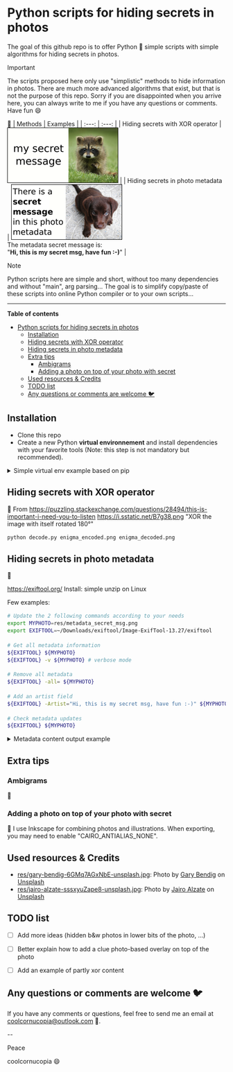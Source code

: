 # Python scripts for hiding secrets in photos
The goal of this github repo is to offer Python :snake: simple scripts with simple algorithms for hiding secrets in photos.

> [!important]
> The scripts proposed here only use "simplistic" methods to hide information in photos.
> There are much more advanced algorithms that exist, but that is not the purpose of this repo.
> Sorry if you are disappointed when you arrive here, you can always write to me if you have any questions or comments.
> Have fun :smile:

:construction:
| Methods | Examples |
| :---: | :---: |
| Hiding secrets with XOR operator | ![](res/xor180_secret_msg.png) |
| Hiding secrets in photo metadata | ![](res/metadata_secret_msg.png) <br>The metadata secret message is: <br>"**Hi, this is my secret msg, have fun :-)**" |




> [!note]
> Python scripts here are simple and short, without too many dependencies and without "main", arg parsing...
> The goal is to simplify copy/paste of these scripts into online Python compiler or to your own scripts...


---

**Table of contents**

<!-- @import "[TOC]" {cmd="toc" depthFrom=1 depthTo=6 orderedList=false} -->

<!-- code_chunk_output -->

- [Python scripts for hiding secrets in photos](#python-scripts-for-hiding-secrets-in-photos)
  - [Installation](#installation)
  - [Hiding secrets with XOR operator](#hiding-secrets-with-xor-operator)
  - [Hiding secrets in photo metadata](#hiding-secrets-in-photo-metadata)
  - [Extra tips](#extra-tips)
    - [Ambigrams](#ambigrams)
    - [Adding a photo on top of your photo with secret](#adding-a-photo-on-top-of-your-photo-with-secret)
  - [Used resources & Credits](#used-resources--credits)
  - [TODO list](#todo-list)
  - [Any questions or comments are welcome :bird:](#any-questions-or-comments-are-welcome-bird)

<!-- /code_chunk_output -->




## Installation
* Clone this repo
* Create a new Python **virtual environnement** and install dependencies with your favorite tools (Note: this step is not mandatory but recommended).
<details>
<summary>Simple virtual env example based on pip</summary>

```bash
# Create the virtual env and activate it
python3.11 -m venv venv
source venv/bin/activate
pip install --upgrade pip

# Install requirements
pip install -r requirements.txt
# or use simple commands like "pip install opencv-python"

# Leave the virtual env when necessary with the command "deactivate"
```
</details>


## Hiding secrets with XOR operator
:construction:
From https://puzzling.stackexchange.com/questions/28494/this-is-important-i-need-you-to-listen
https://i.sstatic.net/B7g38.png
"XOR the image with itself rotated 180°"

```bash
python decode.py enigma_encoded.png enigma_decoded.png
```


## Hiding secrets in photo metadata
:construction:

https://exiftool.org/ 
Install: simple unzip on Linux

Few examples:
```bash
# Update the 2 following commands according to your needs
export MYPHOTO=res/metadata_secret_msg.png
export EXIFTOOL=~/Downloads/exiftool/Image-ExifTool-13.27/exiftool

# Get all metadata information
${EXIFTOOL} ${MYPHOTO}
${EXIFTOOL} -v ${MYPHOTO} # verbose mode

# Remove all metadata
${EXIFTOOL} -all= ${MYPHOTO}

# Add an artist field
${EXIFTOOL} -Artist="Hi, this is my secret msg, have fun :-)" ${MYPHOTO}

# Check metadata updates
${EXIFTOOL} ${MYPHOTO}
```

<details>
<summary>Metadata content output example</summary>

```bash
$ exiftool res/metadata_secret_msg.png
ExifTool Version Number         : 13.27
File Name                       : metadata_secret_msg.png
Directory                       : res
File Size                       : 50 kB
File Modification Date/Time     : 2025:04:28 07:21:41+02:00
File Access Date/Time           : 2025:04:28 07:21:41+02:00
File Inode Change Date/Time     : 2025:04:28 07:21:41+02:00
File Permissions                : -rw-r--r--
File Type                       : PNG
File Type Extension             : png
MIME Type                       : image/png
Image Width                     : 256
Image Height                    : 128
Bit Depth                       : 8
Color Type                      : RGB with Alpha
Compression                     : Deflate/Inflate
Filter                          : Adaptive
Interlace                       : Noninterlaced
Artist                          : Hi, this is my secret msg, have fun :-)
Image Size                      : 256x128
Megapixels                      : 0.033
```
</details>


## Extra tips
### Ambigrams
:construction:

### Adding a photo on top of your photo with secret
:construction:
I use Inkscape for combining photos and illustrations.
When exporting, you may need to enable "CAIRO_ANTIALIAS_NONE".


## Used resources & Credits
* [res/gary-bendig-6GMq7AGxNbE-unsplash.jpg](res/gary-bendig-6GMq7AGxNbE-unsplash.jpg): Photo by [Gary Bendig](https://unsplash.com/@kris_ricepees?utm_content=creditCopyText&utm_medium=referral&utm_source=unsplash) on [Unsplash](https://unsplash.com/photos/raccoon-walking-on-lawn-grass-6GMq7AGxNbE?utm_content=creditCopyText&utm_medium=referral&utm_source=unsplash)
* [res/jairo-alzate-sssxyuZape8-unsplash.jpg](res/jairo-alzate-sssxyuZape8-unsplash.jpg): Photo by [Jairo Alzate](https://unsplash.com/@jairoalzate?utm_content=creditCopyText&utm_medium=referral&utm_source=unsplash) on [Unsplash](https://unsplash.com/photos/short-coated-brown-puppy-on-white-floor-sssxyuZape8?utm_content=creditCopyText&utm_medium=referral&utm_source=unsplash)


## TODO list
- [ ] Add more ideas (hidden b&w photos in lower bits of the photo, ...)
- [ ] Better explain how to add a clue photo-based overlay on top of the photo
- [ ] Add an example of partly xor content


## Any questions or comments are welcome :bird:
If you have any comments or questions, feel free to send me an email at coolcornucopia@outlook.com :email:.

--

Peace

coolcornucopia :smile:

